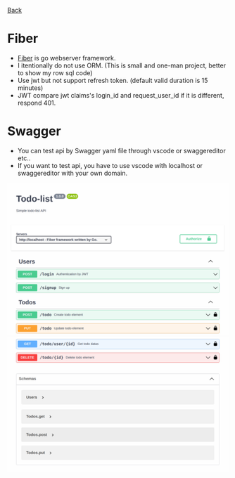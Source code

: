 [Back](../README.md)
# Fiber
- [Fiber](https://gofiber.io/) is go webserver framework.
- I itentionally do not use ORM. (This is small and one-man project, better to show my row sql code)
- Use jwt but not support refresh token. (default valid duration is 15 minutes)
- JWT compare jwt claims's login_id and request_user_id if it is different, respond 401.
  
# Swagger
- You can test api by Swagger yaml file through vscode or swaggereditor etc..
- If you want to test api, you have to use vscode with localhost or swaggereditor with your own domain.

![swagger-up](./assets/swagger-up.png)
![swagger-down](./assets/swagger-down.png)